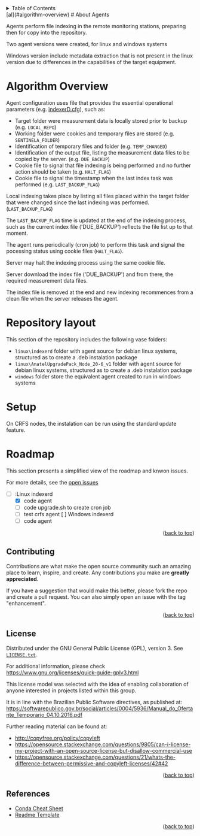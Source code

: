 <details>
  <summary>Table of Contents</summary>
  <ol>
    <li><a href="#about-zabbix-source">About Zabbix Source</a></li>
    <li><a href="#algorithm-overview">Algorithm Overview</a></li>
    <li><a href="#repository-layout">Repository layout</a></li>
    <li><a href="#setup">Setup</a></li>
    <li><a href="#external_checks">External Checks</a></li>
    <li><a href="#roadmap">Roadmap</a></li>
    <li><a href="#contributing">Contributing</a></li>
    <li><a href="#license">License</a></li>
    <li><a href="#references">References</a></li>
  </ol>
</details>
[al](#algorithm-overview)
# About Agents

Agents perform file indexing in the remote monitoring stations, preparing then for copy into the repository.

Two agent versions were created, for linux and windows systems

Windows version include metadata extraction that is not present in the linux version due to differences in the capabilities of the target equipment.

# Algorithm Overview

Agent configuration uses file that provides the essential operational parameters (e.g. [indexerD.cfg](./linux/indexerd/etc/node/indexerD.cfg)), such as:

* Target folder were measurement data is locally stored prior to backup (e.g. `LOCAL_REPO`)
* Working folder were cookies and temporary files are stored (e.g. `SENTINELA_FOLDER`)
* Identification of temporary files and folder (e.g. `TEMP_CHANGED`)
* Identification of the output file, listing the measurement data files to be copied by the server. (e.g. `DUE_BACKUP`)
* Cookie file to signal that file indexing is being performed and no further action should be taken (e.g. `HALT_FLAG`)
* Cookie file to signal the timestamp when the last index task was performed (e.g. `LAST_BACKUP_FLAG`)

Local indexing takes place by listing all files placed within the target folder that were changed since the last indexing was performed. (`LAST_BACKUP_FLAG`)

The `LAST_BACKUP_FLAG` time is updated at the end of the indexing process, such as the current index file ('DUE_BACKUP') reflects the file list up to that moment.

The agent runs periodically (cron job) to perform this task and signal the pocessing status using cookie files (`HALT_FLAG`).

Server may halt the indexing process using the same cookie file.

Server download the index file ('DUE_BACKUP') and from there, the required measurement data files.

The index file is removed at the end and new indexing recommences from a clean file when the server releases the agent.

# Repository layout

This section of the repository includes the following vase folders:

* `linux\indexerd` folder with agent source for debian linux systems, structured as to create a .deb instalation package
* `linux\AnatelUpgradePack_Node_20-6_v1` folder with agent source for debian linux systems, structured as to create a .deb instalation package
* `windows` folder store the equivalent agent created to run in windows systems

# Setup

On CRFS nodes, the instalation can be run using the standard update feature.

# Roadmap

This section presents a simplified view of the roadmap and knwon issues.

For more details, see the [open issues](https://github.com/FSLobao/RF.Fusion/issues)

* [ ] :Linux indexerd
  * [x] code agent
  * [ ] code upgrade.sh to create cron job
  * [ ] test crfs agent
  [ ] Windows indexerd
  * [ ] code agent
  
<p align="right">(<a href="#indexerd-md-top">back to top</a>)</p>

<!-- CONTRIBUTING -->
## Contributing

Contributions are what make the open source community such an amazing place to learn, inspire, and create. Any contributions you make are **greatly appreciated**.

If you have a suggestion that would make this better, please fork the repo and create a pull request. You can also simply open an issue with the tag "enhancement".

<p align="right">(<a href="#indexerd-md-top">back to top</a>)</p>

<!-- LICENSE -->
## License

Distributed under the GNU General Public License (GPL), version 3. See [`LICENSE.txt`](../../LICENSE).

For additional information, please check <https://www.gnu.org/licenses/quick-guide-gplv3.html>

This license model was selected with the idea of enabling collaboration of anyone interested in projects listed within this group.

It is in line with the Brazilian Public Software directives, as published at: <https://softwarepublico.gov.br/social/articles/0004/5936/Manual_do_Ofertante_Temporario_04.10.2016.pdf>

Further reading material can be found at:

* <http://copyfree.org/policy/copyleft>
* <https://opensource.stackexchange.com/questions/9805/can-i-license-my-project-with-an-open-source-license-but-disallow-commercial-use>
* <https://opensource.stackexchange.com/questions/21/whats-the-difference-between-permissive-and-copyleft-licenses/42#42>

<p align="right">(<a href="#indexerd-md-top">back to top</a>)</p>

<!-- ACKNOWLEDGMENTS -->
## References

* [Conda Cheat Sheet](https://docs.conda.io/projects/conda/en/4.6.0/_downloads/52a95608c49671267e40c689e0bc00ca/conda-cheatsheet.pdf)
* [Readme Template](https://github.com/othneildrew/Best-README-Template)

<p align="right">(<a href="#indexerd-md-top">back to top</a>)</p>
